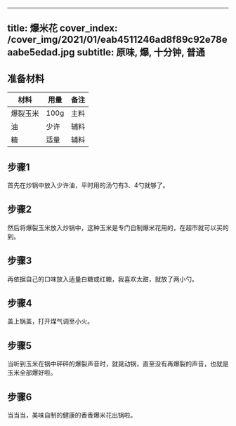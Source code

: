 
---
title: 爆米花
cover_index: /cover_img/2021/01/eab4511246ad8f89c92e78eaabe5edad.jpg
subtitle: 原味, 爆, 十分钟, 普通
---

## 准备材料

| 材料     | 用量 | 备注|
| ------- | ----- | --- |
| 爆裂玉米 | 100g| 主料 |
| 油 | 少许| 辅料 |
| 糖 | 适量| 辅料 |

## 步骤1

首先在炒锅中放入少许油，平时用的汤勺有3、4勺就够了。

## 步骤2

然后将爆裂玉米放入炒锅中，这种玉米是专门自制爆米花用的，在超市就可以买的到。

## 步骤3

再依据自己的口味放入适量白糖或红糖，我喜欢太甜，就放了两小勺。

## 步骤4

盖上锅盖，打开煤气调至小火。

## 步骤5

当听到玉米在锅中砰砰的爆裂声音时，就晃动锅，直至没有再爆裂的声音，也就是玉米全部爆好啦。

## 步骤6

当当当，美味自制的健康的香香爆米花出锅啦。

